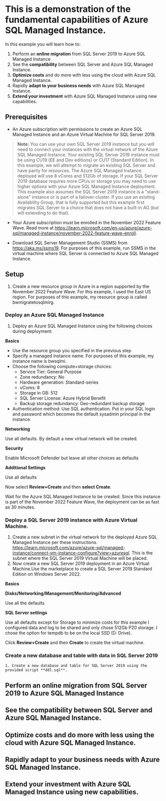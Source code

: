 # This is a demonstration of the fundamental capabilities of Azure SQL Managed Instance.

In this example you will learn how to:

1. Perform an **online migration** from SQL Server 2019 to Azure SQL Managed Instance
1. See the **compatibility** between SQL Server and Azure SQL Managed Instance.
1. **Optimize costs** and do more with less using the cloud with Azure SQL Managed Instance.
1. Rapidly **adapt to your business needs** with Azure SQL Managed Instance.
1. **Extend your investment** with Azure SQL Managed Instance using new capabilities.

## Prerequisites

- An Azure subscription with permissions to create an Azure SQL Managed Instance and an Azure Virtual Machine for SQL Server 2019.

> **Note:** You can use your own SQL Server 2019 instance but you will need to connect your instances with the virtual network of the Azure SQL Managed Instance. Your existing SQL Server 2019 instance must be using CU19 (EE and Dev editions) or CU17 (Standard Edition). In this example, we will attempt to migrate an existing SQL Server and have parity for resources. The Azure SQL Managed Instance deployed will use 8 vCores and 512Gb of storage. If your SQL Server 2019 database requires more CPUs or storage you may need to use higher options with your Azure SQL Managed Instance deployment. This example also assumes the SQL Server 2019 instance is a "stand-alone" instance or is part of a failover cluster. If you use an existing Availability Group, that is fully supported but this example first migrates SQL Server to a choice that does not have a built-in AG (but will extending to do that).

- Your Azure subscription must be enrolled in the November 2022 Feature Wave. Read more at <https://learn.microsoft.com/en-us/azure/azure-sql/managed-instance/november-2022-feature-wave-enroll>.

- Download SQL Server Management Studio (SSMS) from https://aka.ms/ssms19. For purposes of this example, run SSMS in the virtual machine where SQL Server is connected to Azure SQL Managed Instance.

## Setup

1. Create a new resource group in Azure in a region supported by the November 2022 Feature Wave. For this example, I used the East US region. For purposes of this example, my resource group is called bwmigratetosqlmirg.

### Deploy an Azure SQL Managed Instance

1.  Deploy an Azure SQL Managed Instance using the following choices during deployment:

**Basics**

- Use the resource group you specified in the previous step
- Specify a managed instance name. For purposes of this example, my instance name is bwsqlmi.
- Choose the following compute+storage choices:
    - Service Tier: General Purpose
    - Zone redundancy: No
    - Hardware generation: Standard-series
    - vCores: 8
    - Storage in GB: 512
    - SQL Server License: Azure Hybrid Benefit
    - Backup storage redundancy: Geo-redundant backup storage
- Authentication method: Use SQL authentication. Put in your SQL login and password which becomes the default sysadmin principal in the instance.

**Networking**

Use all defaults. By default a new virtual network will be created.

**Security**

Enable Microsoft Defender but leave all other choices as defaults

**Additional Settings**

Use all defaults

Now select **Review+Create** and then **select Create**.

Wait for the Azure SQL Managed Instance to be created. Since this instance is part of the November 2022 Feature Wave, the deployment can be as fast as 30 minutes.

### Deploy a SQL Server 2019 instance with Azure Virtual Machine.

1. Create a new subnet in the virtual network for the deployed Azure SQL Managed Instance per these instructions. https://learn.microsoft.com/azure/azure-sql/managed-instance/connect-vm-instance-configure?view=azuresql. This is the subnet where the SQL Server 2019 Virtual Machine will be placed.
1. Now create a new SQL Server 2019 deployment in an Azure Virtual Machine.Use the marketplace to create a SQL Server 2019 Standard Edition on Windows Server 2022.

**Basics**

**Disks/Networking/Management/Monitoring/Advanced**

Use all the defaults

**SQL Server settings**

Use all defaults except for Storage to minimize costs for this example I configured data and log to be shared and only chose 512Gb P20 storage. I chose the option for tempdb to be on the local SSD (D: Drive).

Click **Review+Create** and then **Create** to create the virtual machine.

### Create a new database and table with data in SQL Server 2019

    1. Create a new database and table for SQL Server 2019 using the provided script **ddl.sql**.

## Perform an online migration from SQL Server 2019 to Azure SQL Managed Instance


## See the compatibility between SQL Server and Azure SQL Managed Instance.


## Optimize costs and do more with less using the cloud with Azure SQL Managed Instance.


## Rapidly adapt to your business needs with Azure SQL Managed Instance.


## Extend your investment with Azure SQL Managed Instance using new capabilities.